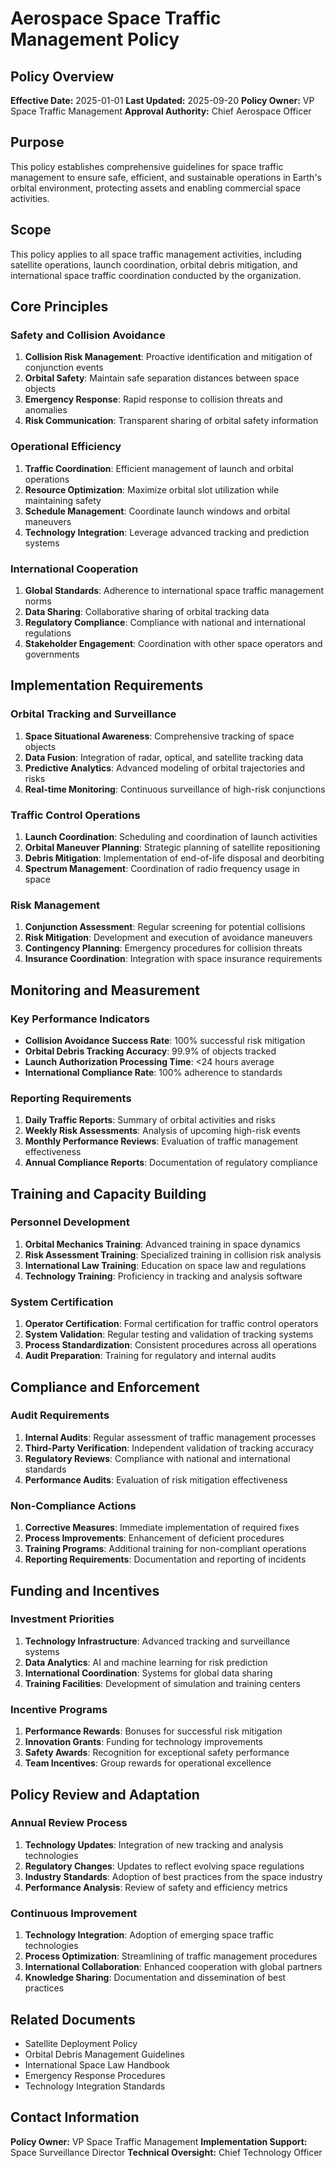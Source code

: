 # Aerospace Space Traffic Management Policy

## Policy Overview
**Effective Date:** 2025-01-01
**Last Updated:** 2025-09-20
**Policy Owner:** VP Space Traffic Management
**Approval Authority:** Chief Aerospace Officer

## Purpose
This policy establishes comprehensive guidelines for space traffic management to ensure safe, efficient, and sustainable operations in Earth's orbital environment, protecting assets and enabling commercial space activities.

## Scope
This policy applies to all space traffic management activities, including satellite operations, launch coordination, orbital debris mitigation, and international space traffic coordination conducted by the organization.

## Core Principles

### Safety and Collision Avoidance
1. **Collision Risk Management**: Proactive identification and mitigation of conjunction events
2. **Orbital Safety**: Maintain safe separation distances between space objects
3. **Emergency Response**: Rapid response to collision threats and anomalies
4. **Risk Communication**: Transparent sharing of orbital safety information

### Operational Efficiency
1. **Traffic Coordination**: Efficient management of launch and orbital operations
2. **Resource Optimization**: Maximize orbital slot utilization while maintaining safety
3. **Schedule Management**: Coordinate launch windows and orbital maneuvers
4. **Technology Integration**: Leverage advanced tracking and prediction systems

### International Cooperation
1. **Global Standards**: Adherence to international space traffic management norms
2. **Data Sharing**: Collaborative sharing of orbital tracking data
3. **Regulatory Compliance**: Compliance with national and international regulations
4. **Stakeholder Engagement**: Coordination with other space operators and governments

## Implementation Requirements

### Orbital Tracking and Surveillance
1. **Space Situational Awareness**: Comprehensive tracking of space objects
2. **Data Fusion**: Integration of radar, optical, and satellite tracking data
3. **Predictive Analytics**: Advanced modeling of orbital trajectories and risks
4. **Real-time Monitoring**: Continuous surveillance of high-risk conjunctions

### Traffic Control Operations
1. **Launch Coordination**: Scheduling and coordination of launch activities
2. **Orbital Maneuver Planning**: Strategic planning of satellite repositioning
3. **Debris Mitigation**: Implementation of end-of-life disposal and deorbiting
4. **Spectrum Management**: Coordination of radio frequency usage in space

### Risk Management
1. **Conjunction Assessment**: Regular screening for potential collisions
2. **Risk Mitigation**: Development and execution of avoidance maneuvers
3. **Contingency Planning**: Emergency procedures for collision threats
4. **Insurance Coordination**: Integration with space insurance requirements

## Monitoring and Measurement

### Key Performance Indicators
- **Collision Avoidance Success Rate**: 100% successful risk mitigation
- **Orbital Debris Tracking Accuracy**: 99.9% of objects tracked
- **Launch Authorization Processing Time**: <24 hours average
- **International Compliance Rate**: 100% adherence to standards

### Reporting Requirements
1. **Daily Traffic Reports**: Summary of orbital activities and risks
2. **Weekly Risk Assessments**: Analysis of upcoming high-risk events
3. **Monthly Performance Reviews**: Evaluation of traffic management effectiveness
4. **Annual Compliance Reports**: Documentation of regulatory compliance

## Training and Capacity Building

### Personnel Development
1. **Orbital Mechanics Training**: Advanced training in space dynamics
2. **Risk Assessment Training**: Specialized training in collision risk analysis
3. **International Law Training**: Education on space law and regulations
4. **Technology Training**: Proficiency in tracking and analysis software

### System Certification
1. **Operator Certification**: Formal certification for traffic control operators
2. **System Validation**: Regular testing and validation of tracking systems
3. **Process Standardization**: Consistent procedures across all operations
4. **Audit Preparation**: Training for regulatory and internal audits

## Compliance and Enforcement

### Audit Requirements
1. **Internal Audits**: Regular assessment of traffic management processes
2. **Third-Party Verification**: Independent validation of tracking accuracy
3. **Regulatory Reviews**: Compliance with national and international standards
4. **Performance Audits**: Evaluation of risk mitigation effectiveness

### Non-Compliance Actions
1. **Corrective Measures**: Immediate implementation of required fixes
2. **Process Improvements**: Enhancement of deficient procedures
3. **Training Programs**: Additional training for non-compliant operations
4. **Reporting Requirements**: Documentation and reporting of incidents

## Funding and Incentives

### Investment Priorities
1. **Technology Infrastructure**: Advanced tracking and surveillance systems
2. **Data Analytics**: AI and machine learning for risk prediction
3. **International Coordination**: Systems for global data sharing
4. **Training Facilities**: Development of simulation and training centers

### Incentive Programs
1. **Performance Rewards**: Bonuses for successful risk mitigation
2. **Innovation Grants**: Funding for technology improvements
3. **Safety Awards**: Recognition for exceptional safety performance
4. **Team Incentives**: Group rewards for operational excellence

## Policy Review and Adaptation

### Annual Review Process
1. **Technology Updates**: Integration of new tracking and analysis technologies
2. **Regulatory Changes**: Updates to reflect evolving space regulations
3. **Industry Standards**: Adoption of best practices from the space industry
4. **Performance Analysis**: Review of safety and efficiency metrics

### Continuous Improvement
1. **Technology Integration**: Adoption of emerging space traffic technologies
2. **Process Optimization**: Streamlining of traffic management procedures
3. **International Collaboration**: Enhanced cooperation with global partners
4. **Knowledge Sharing**: Documentation and dissemination of best practices

## Related Documents
- Satellite Deployment Policy
- Orbital Debris Management Guidelines
- International Space Law Handbook
- Emergency Response Procedures
- Technology Integration Standards

## Contact Information
**Policy Owner:** VP Space Traffic Management
**Implementation Support:** Space Surveillance Director
**Technical Oversight:** Chief Technology Officer